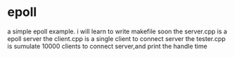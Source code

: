 # epoll
a simple epoll example.
i will learn to  write makefile soon
the server.cpp is a epoll server
the client.cpp is a single client to connect server
the tester.cpp is sumulate 10000 clients to connect server,and print the handle time
